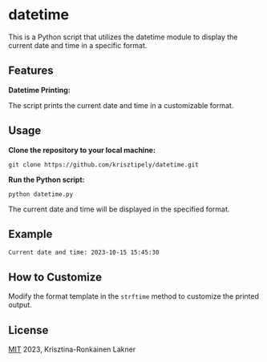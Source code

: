 # datetime
This is a Python script that utilizes the datetime module to display the current date and time in a specific format. 

## Features

**Datetime Printing:**

The script prints the current date and time in a customizable format.

## Usage

**Clone the repository to your local machine:**
```
git clone https://github.com/krisztipely/datetime.git
```

**Run the Python script:**

```
python datetime.py
```
The current date and time will be displayed in the specified format.

## Example

```
Current date and time: 2023-10-15 15:45:30
```
## How to Customize

Modify the format template in the `strftime` method to customize the printed output.

## License

[MIT](https://github.com/krisztipely/datetime/blob/master/LICENSE) 2023, Krisztina-Ronkainen Lakner
